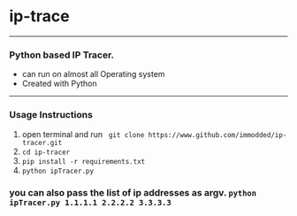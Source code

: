 # ip-trace
 ---
 ### Python based IP Tracer.
 - can run on almost all Operating system
 - Created with Python
 
 ---
 
 ### Usage Instructions
 1. open terminal and run ``` git clone https://www.github.com/immodded/ip-tracer.git```
 2. ``` cd ip-tracer ```
 3. ``` pip install -r requirements.txt ```
 4. ``` python ipTracer.py ```
 
 
 ### you can also pass the list of ip addresses as argv. ``` python ipTracer.py 1.1.1.1 2.2.2.2 3.3.3.3 ``` 
